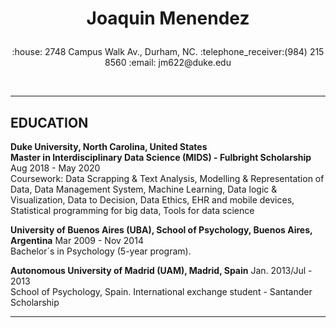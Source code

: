 <h1><p align="center">Joaquin Menendez</p></h1>

<p align="center">:house: 2748 Campus Walk Av., Durham, NC.	:telephone_receiver:(984) 215 8560	:email: jm622@duke.edu </p><br>

---
## EDUCATION</br>
<b>Duke University, North Carolina, United States</b><br>
<b>Master in Interdisciplinary Data Science (MIDS) - Fulbright Scholarship</b> <left>Aug 2018 - May 2020</left><br>
Coursework: Data Scrapping & Text Analysis, Modelling & Representation of Data, 
Data Management System, Machine Learning, Data logic & Visualization, Data to Decision, Data Ethics, EHR and mobile devices, Statistical programming for big data, Tools for data science <br>	
		
<b>University of Buenos Aires (UBA), School of Psychology, Buenos Aires, Argentina</b> <left>Mar 2009 - Nov 2014</left><br>
Bachelor´s in Psychology (5-year program).			

<b>Autonomous University of Madrid (UAM), Madrid, Spain</b> <left>Jan. 2013/Jul - 2013</left> <br>
School of Psychology, Spain. International exchange student - Santander Scholarship 

---
